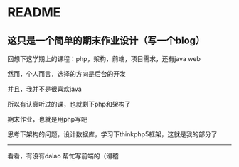 # README



## 这只是一个简单的期末作业设计（写一个blog）

回想下这学期上的课程：php，架构，前端，项目需求，还有java web



然而，个人而言，选择的方向是后台的开发

并且，我并不是很喜欢java



所以有认真听过的课，也就剩下php和架构了





期末作业，也就是用php写吧



思考下架构的问题，设计数据库，学习下thinkphp5框架，这就是我的部分了



***



看看，有没有dalao 帮忙写前端的（滑稽